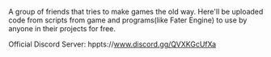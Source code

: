 A group of friends that tries to make games the old way.
Here'll be uploaded code from scripts from game and programs(like Fater Engine) to use by anyone in their projects for free. 

Official Discord Server:
hppts://www.discord.gg/QVXKGcUfXa
